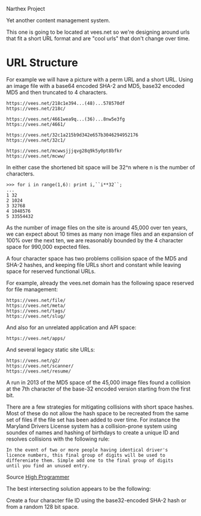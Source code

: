 Narthex Project

Yet another content management system.

This one is going to be located at vees.net so we're designing around 
urls that fit a short URL format and are "cool urls" that don't change 
over time.

# URL Structure

For example we will have a picture with a perm URL and a short URL. 
Using an image file with a base64 encoded SHA-2 and MD5, base32 
encoded MD5 and then truncated to 4 characters.

	https://vees.net/218c1e394...(48)...578570df
	https://vees.net/218c/

	https://vees.net/4661wea9q...(36)...8nw5e3fg
	https://vees.net/4661/

	https://vees.net/32c1a215b9d342e657b3046294952176
	https://vees.net/32c1/

	https://vees.net/mcwwsjjjqvg28q9k5y0pt8bfkr
	https://vees.net/mcww/

In either case the shortened bit space will be 32^n where n is the 
number of characters.

    >>> for i in range(1,6): print i,``i**32``;
    ... 
    1 32
    2 1024
    3 32768
    4 1048576
    5 33554432

As the number of image files on the site is around 45,000 over ten 
years, we can expect about 10 times as many non image files and an 
expansion of 100% over the next ten, we are reasonably bounded by the 
4 character space for 990,000 expected files.

A four character space has two problems collision space of the MD5 
and SHA-2 hashes, and keeping file URLs short and constant while 
leaving space for reserved functional URLs.

For example, already the vees.net domain has the following space 
reserved for file management:

    https://vees.net/file/
	https://vees.net/meta/
	https://vees.net/tags/
	https://vees.net/slug/

And also for an unrelated application and API space:

	https://vees.net/apps/

And several legacy static site URLs:

    https://vees.net/g2/
    https://vees.net/scanner/
    https://vees.net/resume/
    
A run in 2013 of the MD5 space of the 45,000 image files found a 
collision at the 7th character of the base-32 encoded version 
starting from the first bit.

There are a few strategies for mitigating collisions with short 
space hashes. Most of these do not allow the hash space to be 
recreated from the same set of files if the file set has been added 
to over time. For instance the Maryland Drivers License system has a 
collision-prone system using soundex of names and hashing of 
birthdays to create a unique ID and resolves collisions with the 
following rule:

	In the event of two or more people having identical driver's 
	licence numbers, this final group of digits will be used to 
	differeniate them. Simple add one to the final group of digits 
	until you find an unused entry.

Source [High Programmer](http://4ve.es/JyO)

The best intersecting solution appears to be the following:

Create a four character file ID using the base32-encoded SHA-2 hash or 
from a random 128 bit space.
